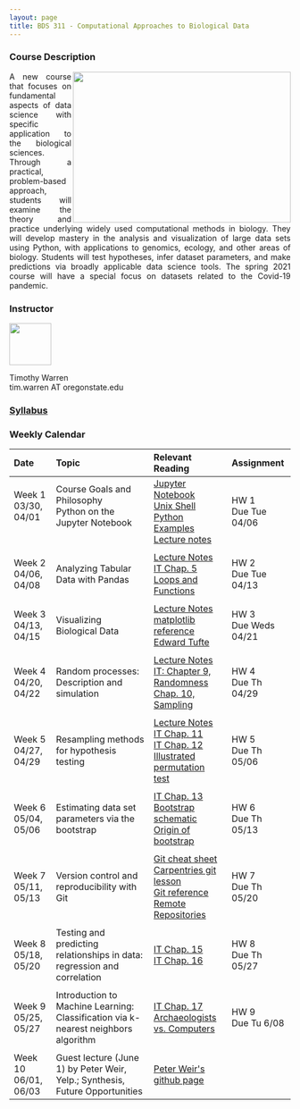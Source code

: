 ```yaml
---
layout: page
title: BDS 311 - Computational Approaches to Biological Data
---
```


### Course Description
 <img src="./covidtrace_color_rev-01.png" width="390" height="270" align='right'/> 
 <div style="text-align: justify"> 
 A new course that focuses on fundamental aspects of data science with specific application to the biological sciences. Through a practical, problem-based approach, students will examine the theory and practice underlying widely used computational methods in biology. They will develop mastery in the analysis and visualization of large data sets using Python, with applications to genomics, ecology, and other areas of biology. Students will test hypotheses, infer dataset parameters, and make predictions via broadly applicable data science tools. The spring 2021 course will have a special focus on datasets related to the Covid-19 pandemic. 
</div>   

### Instructor
<img src="./twheadshot_square.jpg" width="75" height="75" align='center'/>      

Timothy Warren  
tim.warren AT oregonstate.edu         


  
  





### [Syllabus](./syllabus.md)


### Weekly Calendar  

|Date                                  | Topic                             |  Relevant Reading                     | Assignment                                 |
|:-----------------------------        |:--------------------------------- |:------------------------------------  |:----------------------                      |
| Week 1 <br />03/30, 04/01&nbsp; &nbsp; &nbsp;&nbsp;&nbsp;| Course Goals and Philosophy <br />Python on the Jupyter Notebook &nbsp; &nbsp; &nbsp;| [Jupyter Notebook](https://www.e-education.psu.edu/geog489/node/2204)&nbsp; &nbsp; &nbsp;&nbsp; &nbsp;&nbsp; &nbsp;<br>[Unix Shell](https://swcarpentry.github.io/shell-novice/) <br> [Python Examples](https://nbviewer.jupyter.org/urls/bitbucket.org/hrojas/learn-pandas/raw/master/lessons/Python_101.ipynb) &nbsp; &nbsp;  <br> [Lecture notes](./lecture_notes/lec_wk01.md)| HW 1 <br/> Due Tue 04/06 &nbsp; &nbsp; |
|        |                |         |            |
| Week 2 <br /> 04/06, 04/08    | Analyzing Tabular Data with Pandas  |[Lecture Notes](./lecture_notes/lec_wk02.md)<br> [IT Chap. 5](https://inferentialthinking.com/chapters/05/Sequences.html)<br>[Loops and Functions](https://datacarpentry.org/python-ecology-lesson/06-loops-and-functions/)                                      | HW 2 <br/> Due Tue 04/13 |
|     |    |     |      |
| Week 3 <br /> 04/13, 04/15    | Visualizing Biological Data |[Lecture Notes](./lecture_notes/lec_wk03.md)<br>[matplotlib reference](https://matplotlib.org/stable/tutorials/index.html#tutorials)<br>[Edward Tufte](https://www.edwardtufte.com/tufte/)<br>   | HW 3 <br/> Due Weds 04/21|
|     |    |     |      |
| Week 4 <br /> 04/20, 04/22    | Random processes: Description and simulation  |[Lecture Notes](./lecture_notes/lec_wk04.md)<br>[IT: Chapter 9, Randomness](https://inferentialthinking.com/chapters/09/Randomness.html)<br>[Chap. 10, Sampling](https://inferentialthinking.com/chapters/10/Sampling_and_Empirical_Distributions.html)<br>        | HW 4 <br/> Due Th 04/29|
|     |    |     |      |
|  Week 5 <br /> 04/27, 04/29   | Resampling methods for hypothesis testing   |[Lecture Notes](./lecture_notes/lec_wk05.md)<br>[IT Chap. 11](https://inferentialthinking.com/chapters/11/Testing_Hypotheses.html)<br>[IT Chap. 12](https://inferentialthinking.com/chapters/12/Comparing_Two_Samples.html)<br>[Illustrated permutation test](https://www.jwilber.me/permutationtest/)                                                   | HW 5 <br/> Due Th 05/06|
|     |    |     |      |
| Week 6 <br /> 05/04, 05/06    | Estimating data set parameters via the bootstrap   | [IT Chap. 13 ](https://inferentialthinking.com/chapters/13/Estimation.html)<br>[Bootstrap schematic](https://online.stat.psu.edu/stat555/node/119/)<br>[Origin of bootstrap](https://www.nytimes.com/1988/11/08/science/theorist-applies-computer-power-to-uncertainty-in-statistics.html)                                       | HW 6 <br/> Due Th 05/13|
|     |    |     |      |
| Week 7 <br /> 05/11, 05/13    | Version control and reproducibility with Git | [Git cheat sheet](https://training.github.com/downloads/github-git-cheat-sheet.pdf)<br> [Carpentries git lesson](https://swcarpentry.github.io/git-novice/) <br> [Git reference](https://open-source-for-researchers.github.io/open-source-workshop/) <br>[Remote Repositories](https://docs.github.com/en/github/getting-started-with-github/managing-remote-repositories)                                                | HW 7 <br/> Due Th 05/20|
|     |    |     |      |
| Week 8 <br /> 05/18, 05/20    | Testing and predicting relationships in data: <br />regression and correlation  |[IT Chap. 15](https://inferentialthinking.com/chapters/15/Prediction.html) <br> [IT Chap. 16](https://inferentialthinking.com/chapters/16/Inference_for_Regression.html)            | HW 8<br/> Due Th 05/27|
|     |    |     |      |
| Week 9 <br /> 05/25, 05/27    | Introduction to Machine Learning: Classification via k-nearest neighbors algorithm| [IT Chap. 17](https://inferentialthinking.com/chapters/17/Classification.html) <br> [Archaeologists vs. Computers](https://www.nytimes.com/2021/05/25/science/archaeologist-neural-network-study.html)                                                      | HW 9 <br/> Due Tu 6/08|
|     |    |     |      |
| Week 10 <br /> 06/01, 06/03    | Guest lecture (June 1) by Peter Weir, Yelp.; Synthesis, Future Opportunities   |   [Peter Weir's github page](https://github.com/ptweir)                                                |  |


